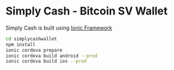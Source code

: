 # Simply Cash - Bitcoin SV Wallet
Simply Cash is built using [Ionic Framework](https://ionicframework.com)
```sh
cd simplycashwallet
npm install
ionic cordova prepare
ionic cordova build android --prod
ionic cordova build ios --prod
```
